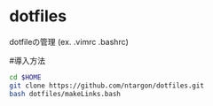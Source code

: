 # dotfiles
dotfileの管理 (ex. .vimrc .bashrc)

#導入方法
```bash
cd $HOME
git clone https://github.com/ntargon/dotfiles.git
bash dotfiles/makeLinks.bash
```
